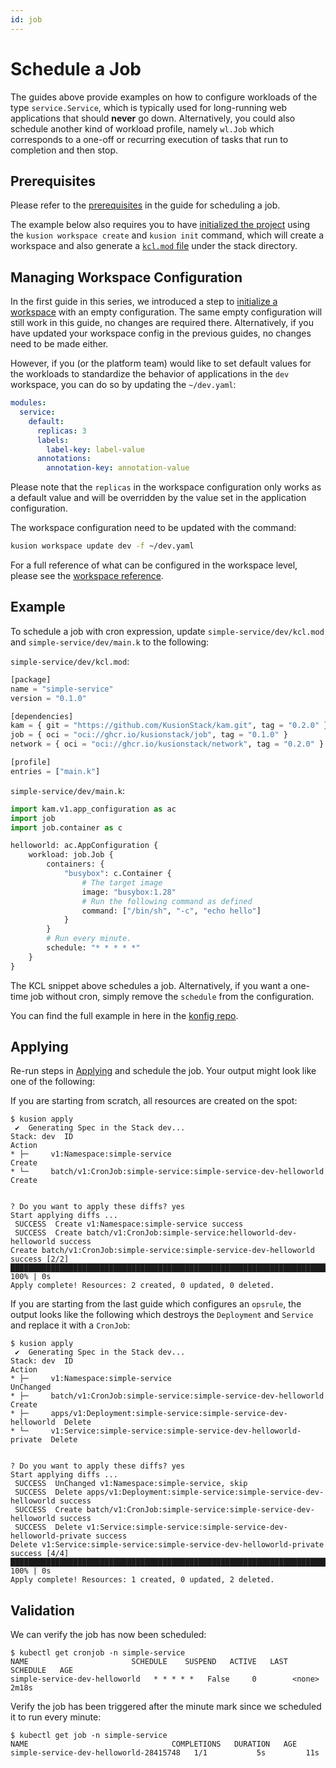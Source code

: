 ```yaml
---
id: job
---
```


# Schedule a Job

The guides above provide examples on how to configure workloads of the type `service.Service`, which is typically used for long-running web applications that should **never** go down. Alternatively, you could also schedule another kind of workload profile, namely `wl.Job` which corresponds to a one-off or recurring execution of tasks that run to completion and then stop.

## Prerequisites

Please refer to the [prerequisites](deploy-application#prerequisites) in the guide for scheduling a job.

The example below also requires you to have [initialized the project](deploy-application#initializing) using the `kusion workspace create` and `kusion init` command, which will create a workspace and also generate a [`kcl.mod` file](deploy-application#kclmod) under the stack directory.

## Managing Workspace Configuration

In the first guide in this series, we introduced a step to [initialize a workspace](deploy-application#initializing-workspace-configuration) with an empty configuration. The same empty configuration will still work in this guide, no changes are required there. Alternatively, if you have updated your workspace config in the previous guides, no changes need to be made either.

However, if you (or the platform team) would like to set default values for the workloads to standardize the behavior of applications in the `dev` workspace, you can do so by updating the `~/dev.yaml`:

```yaml
modules:
  service:
    default:
      replicas: 3
      labels:
        label-key: label-value
      annotations:
        annotation-key: annotation-value
```

Please note that the `replicas` in the workspace configuration only works as a default value and will be overridden by the value set in the application configuration.

The workspace configuration need to be updated with the command:

```bash
kusion workspace update dev -f ~/dev.yaml
```

For a full reference of what can be configured in the workspace level, please see the [workspace reference](../../reference/modules/workspace-configs/workload/job).

## Example

To schedule a job with cron expression, update `simple-service/dev/kcl.mod` and `simple-service/dev/main.k` to the following:

`simple-service/dev/kcl.mod`: 
```py
[package]
name = "simple-service"
version = "0.1.0"

[dependencies]
kam = { git = "https://github.com/KusionStack/kam.git", tag = "0.2.0" }
job = { oci = "oci://ghcr.io/kusionstack/job", tag = "0.1.0" }
network = { oci = "oci://ghcr.io/kusionstack/network", tag = "0.2.0" }

[profile]
entries = ["main.k"]
```

`simple-service/dev/main.k`:
```py
import kam.v1.app_configuration as ac
import job
import job.container as c

helloworld: ac.AppConfiguration {
    workload: job.Job {
        containers: {
            "busybox": c.Container {
                # The target image
                image: "busybox:1.28"
                # Run the following command as defined
                command: ["/bin/sh", "-c", "echo hello"]
            }
        }
        # Run every minute.
        schedule: "* * * * *"
    }
}
```

The KCL snippet above schedules a job. Alternatively, if you want a one-time job without cron, simply remove the `schedule` from the configuration.

You can find the full example in here in the [konfig repo](https://github.com/KusionStack/konfig/tree/main/example/simple-job).

## Applying

Re-run steps in [Applying](deploy-application#applying) and schedule the job. Your output might look like one of the following:

If you are starting from scratch, all resources are created on the spot:

```
$ kusion apply
 ✔︎  Generating Spec in the Stack dev...                                                                                                                                                                                                     
Stack: dev  ID                                                    Action
* ├─     v1:Namespace:simple-service                               Create
* └─     batch/v1:CronJob:simple-service:simple-service-dev-helloworld  Create


? Do you want to apply these diffs? yes
Start applying diffs ...
 SUCCESS  Create v1:Namespace:simple-service success                                                                                                                                                                                              
 SUCCESS  Create batch/v1:CronJob:simple-service:helloworld-dev-helloworld success                                                                                                                                                                 
Create batch/v1:CronJob:simple-service:simple-service-dev-helloworld success [2/2] ██████████████████████████████████████████████████████████████████████████████████████████████████████████████████████████████████████████████████████████ 100% | 0s
Apply complete! Resources: 2 created, 0 updated, 0 deleted.
```

If you are starting from the last guide which configures an `opsrule`, the output looks like the following which destroys the `Deployment` and `Service` and replace it with a `CronJob`:

```
$ kusion apply
 ✔︎  Generating Spec in the Stack dev...                                                                                                                                                                                                     
Stack: dev  ID                                                               Action
* ├─     v1:Namespace:simple-service                                      UnChanged
* ├─     batch/v1:CronJob:simple-service:simple-service-dev-helloworld     Create
* ├─     apps/v1:Deployment:simple-service:simple-service-dev-helloworld  Delete
* └─     v1:Service:simple-service:simple-service-dev-helloworld-private  Delete


? Do you want to apply these diffs? yes
Start applying diffs ...
 SUCCESS  UnChanged v1:Namespace:simple-service, skip                                                                                                                                                                                         
 SUCCESS  Delete apps/v1:Deployment:simple-service:simple-service-dev-helloworld success                                                                                                                                                      
 SUCCESS  Create batch/v1:CronJob:simple-service:simple-service-dev-helloworld success                                                                                                                                                         
 SUCCESS  Delete v1:Service:simple-service:simple-service-dev-helloworld-private success                                                                                                                                                      
Delete v1:Service:simple-service:simple-service-dev-helloworld-private success [4/4] ███████████████████████████████████████████████████████████████████████████████████████████████████████████████████████████████████████████████ 100% | 0s
Apply complete! Resources: 1 created, 0 updated, 2 deleted.
```

## Validation

We can verify the job has now been scheduled:

```shell
$ kubectl get cronjob -n simple-service
NAME                       SCHEDULE    SUSPEND   ACTIVE   LAST SCHEDULE   AGE
simple-service-dev-helloworld   * * * * *   False     0        <none>          2m18s
```

Verify the job has been triggered after the minute mark since we scheduled it to run every minute:
```shell
$ kubectl get job -n simple-service
NAME                                COMPLETIONS   DURATION   AGE
simple-service-dev-helloworld-28415748   1/1           5s         11s
```
